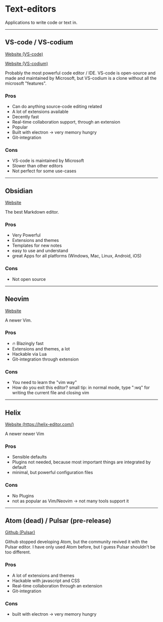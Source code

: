 # Text-editors

Applications to write code or text in.

---

## VS-code / VS-codium

[Website (VS-code)](https://code.visualstudio.com/)

[Website (VS-codium)](https://vscodium.com/)

Probably the most powerful code editor / IDE. VS-code is open-source and made and maintained by Microsoft, but VS-codium is a clone without all the microsoft "features".

### Pros

-   Can do anything source-code editing related
-   A lot of extensions available
-   Decently fast
-   Real-time collaboration support, through an extension
-   Popular
-   Built with electron -> very memory hungry
-   Git-integration

### Cons

-   VS-code is maintained by Microsoft
-   Slower than other editors
-   Not perfect for some use-cases

---

## Obsidian

[Website](https://obsidian.md/)

The best Markdown editor.

### Pros

-   Very Powerful
-   Extensions and themes
-   Templates for new notes
-   easy to use and understand
-   great Apps for all platforms (Windows, Mac, Linux, Android, iOS)

### Cons

-   Not open source

---

## Neovim

[Website](https://neovim.io/)

A newer Vim.

### Pros

-   🔥 Blazingly fast
-   Extensions and themes, a lot
-   Hackable via Lua
-   Git-integration through extension

### Cons

-   You need to learn the "vim way"
-   How do you exit this editor? small tip: in normal mode, type ":wq" for writing the current file and closing vim

---

## Helix

[Website (https://helix-editor.com/)](https://helix-editor.com/)

A newer newer Vim

### Pros

-   Sensible defaults
-   Plugins not needed, because most important things are integrated by default
-   minimal, but powerful configuration files

### Cons

-   No Plugins
-   not as popular as Vim/Neovim -> not many tools support it

---

## Atom (dead) / Pulsar (pre-release)

[Github (Pulsar)](https://github.com/pulsar-edit/pulsar)

Github stopped developing Atom, but the community revived it with the Pulsar editor. I have only used Atom before, but I guess Pulsar shouldn't be too different.

### Pros

-   A lot of extensions and themes
-   Hackable with javascript and CSS
-   Real-time collaboration through an extension
-   Git-integration

### Cons

-   built with electron -> very memory hungry
